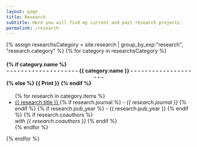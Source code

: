```yaml
---
layout: page
title: Research
subtitle: Here you will find my current and past research projects.
permalink: /research
---
```


<div>
{% assign researchsCategory = site.research | group_by_exp:"research", "research.category"  %}
{% for category in researchsCategory %}
<h4 class="research-teaser__month">
<strong>
{% if category.name %} 
<center>
- - - - - - - - - - - - - - - - - - - -  {{ category.name }} - - - - - - - - - - - - - - - - - - - -
</center>
{% else %} 
{{ Print }} 
{% endif %}
</strong>
</h4>
<ul class="list-researchs">
{% for research in category.items %}
<li class="research-teaser">
<a href="{{ research.url | prepend: site.baseurl }}">
<span class="research-teaser__title"> 
  {{ research.title }}
</span>
</a>
{% if research.journal %} 
- <i> {{ research.journal }}  </i>
{% endif %}
{% if research.pub_year %}
- {{ research.pub_year }}
{% endif %}
{% if research.coauthors %} 
 <br> <i> with {{ research.coauthors }} </i>
{% endif %}
</li>
{% endfor %}
</ul>
{% endfor %}
</div>

